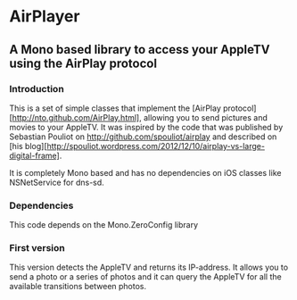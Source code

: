 AirPlayer
=========

## A Mono based library to access your AppleTV using the AirPlay protocol

### Introduction
This is a set of simple classes that implement the [AirPlay protocol][http://nto.github.com/AirPlay.html], 
allowing you to send pictures and movies to your AppleTV. It was inspired by the code that was published by Sebastian Pouliot 
on http://github.com/spouliot/airplay and described on [his blog][http://spouliot.wordpress.com/2012/12/10/airplay-vs-large-digital-frame]. 

It is completely Mono based and has no dependencies on iOS classes like NSNetService for dns-sd.

### Dependencies
This code depends on the Mono.ZeroConfig library

### First version
This version detects the AppleTV and returns its IP-address. It allows you to send a photo or a series of photos and it 
can query the AppleTV for all the available transitions between photos.



